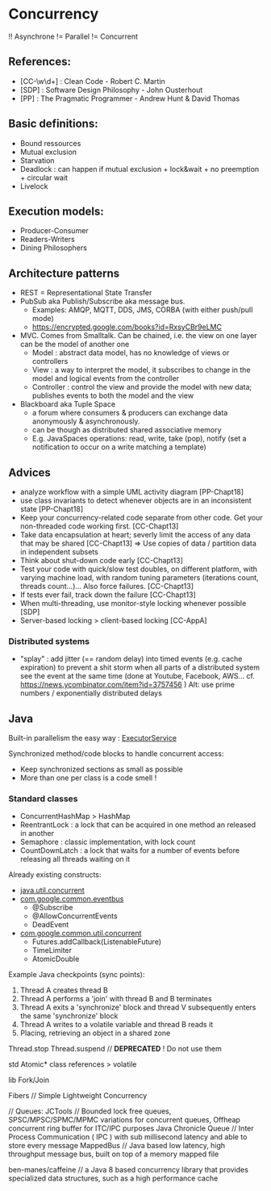 Concurrency
===========

!! Asynchrone != Parallel != Concurrent

## References:
- [CC-\w\d+] : Clean Code - Robert C. Martin
- [SDP] : Software Design Philosophy - John Ousterhout
- [PP] : The Pragmatic Programmer - Andrew Hunt & David Thomas

## Basic definitions:
- Bound ressources
- Mutual exclusion
- Starvation
- Deadlock : can happen if mutual exclusion + lock&wait + no preemption + circular wait
- Livelock

## Execution models:
- Producer-Consumer
- Readers-Writers
- Dining Philosophers

## Architecture patterns
- REST = Representational State Transfer
- PubSub aka Publish/Subscribe aka message bus.
    * Examples: AMQP, MQTT, DDS, JMS, CORBA (with either push/pull mode)
    * https://encrypted.google.com/books?id=RxsyCBr9eLMC
- MVC. Comes from Smalltalk. Can be chained, i.e. the view on one layer can be the model of another one
    * Model : abstract data model, has no knowledge of views or controllers
    * View : a way to interpret the model, it subscribes to change in the model and logical events from the controller
    * Controller : control the view and provide the model with new data; publishes events to both the model and the view
- Blackboard aka Tuple Space
    * a forum where consumers & producers can exchange data anonymously & asynchronously.
    * can be though as distributed shared associative memory
    * E.g. JavaSpaces operations: read, write, take (pop), notify (set a notification to occur on a write matching a template)

## Advices
- analyze workflow with a simple UML activity diagram [PP-Chapt18]
- use class invariants to detect whenever objects are in an inconsistent state [PP-Chapt18]
- Keep your concurrency-related code separate from other code. Get your non-threaded code working first. [CC-Chapt13]
- Take data encapsulation at heart; severly limit the access of any data that may be shared [CC-Chapt13]
    => Use copies of data / partition data in independent subsets
- Think about shut-down code early [CC-Chapt13]
- Test your code with quick/slow test doubles, on different platform, with varying machine load, with random tuning parameters (iterations count, threads count...)... Also force failures. [CC-Chapt13]
- If tests ever fail, track down the failure [CC-Chapt13]
- When multi-threading, use monitor-style locking whenever possible [SDP]
- Server-based locking > client-based locking [CC-AppA]

### Distributed systems
- "splay" : add jitter (== random delay) into timed events (e.g. cache expiration) to prevent a shit storm when all parts of a distributed system see the event at the same time (done at Youtube, Facebook, AWS... cf. https://news.ycombinator.com/item?id=3757456 ) Alt: use prime numbers / exponentially distributed delays


## Java
Built-in parallelism the easy way : [ExecutorService](http://www.nurkiewicz.com/2014/11/executorservice-10-tips-and-tricks.html)

Synchronized method/code blocks to handle concurrent access:
- Keep synchronized sections as small as possible
- More than one per class is a code smell !

### Standard classes
- ConcurrentHashMap > HashMap
- ReentrantLock : a lock that can be acquired in one method an released in another
- Semaphore : classic implementation, with lock count
- CountDownLatch : a lock that waits for a number of events before releasing all threads waiting on it

Already existing constructs:

- [java.util.concurrent](http://docs.oracle.com/javase/7/docs/api/java/util/concurrent/package-summary.html)
- [com.google.common.eventbus](http://docs.guava-libraries.googlecode.com/git-history/release/javadoc/com/google/common/eventbus/package-summary.html)
    * @Subscribe
    * @AllowConcurrentEvents
    * DeadEvent
- [com.google.common.util.concurrent](http://docs.guava-libraries.googlecode.com/git-history/release/javadoc/com/google/common/util/concurrent/package-summary.html)
    * Futures.addCallback(ListenableFuture)
    * TimeLimiter
    * AtomicDouble

Example Java checkpoints (sync points):

1. Thread A creates thread B
2. Thread A performs a 'join' with thread B and B terminates
3. Thread A exits a 'synchronize' block and thread V subsequently enters the same 'synchronize' block
4. Thread A writes to a volatile variable and thread B reads it
5. Placing, retrieving an object in a shared zone

Thread.stop Thread.suspend // **DEPRECATED** ! Do not use them

std Atomic* class references > volatile

lib Fork/Join

Fibers // Simple Lightweight Concurrency

// Queues:
JCTools // Bounded lock free queues, SPSC/MPSC/SPMC/MPMC variations for concurrent queues, Offheap concurrent ring buffer for ITC/IPC purposes
Java Chronicle Queue // Inter Process Communication ( IPC ) with sub millisecond latency and able to store every message
MappedBus // Java based low latency, high throughput message bus, built on top of a memory mapped file

ben-manes/caffeine // a Java 8 based concurrency library that provides specialized data structures, such as a high performance cache
